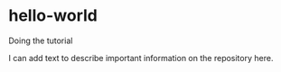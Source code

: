 # hello-world
Doing the tutorial

I can add text to describe important information on the repository here.

